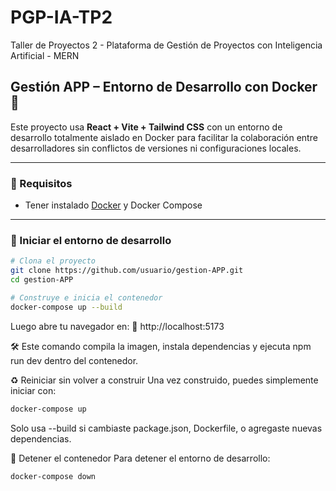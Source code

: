 # PGP-IA-TP2

Taller de Proyectos 2 - Plataforma de Gestión de Proyectos con Inteligencia Artificial - MERN

## Gestión APP – Entorno de Desarrollo con Docker 🐳

Este proyecto usa **React + Vite + Tailwind CSS** con un entorno de desarrollo totalmente aislado en Docker para facilitar la colaboración entre desarrolladores sin conflictos de versiones ni configuraciones locales.

---

### 🧱 Requisitos

- Tener instalado [Docker](https://www.docker.com/) y Docker Compose

---

### 🚀 Iniciar el entorno de desarrollo

```bash
# Clona el proyecto
git clone https://github.com/usuario/gestion-APP.git
cd gestion-APP

# Construye e inicia el contenedor
docker-compose up --build
```

Luego abre tu navegador en:
📍 http://localhost:5173

🛠️ Este comando compila la imagen, instala dependencias y ejecuta npm run dev dentro del contenedor.

♻️ Reiniciar sin volver a construir
Una vez construido, puedes simplemente iniciar con:

```bash
docker-compose up
```

Solo usa --build si cambiaste package.json, Dockerfile, o agregaste nuevas dependencias.

🔻 Detener el contenedor
Para detener el entorno de desarrollo:

```bash
docker-compose down
```
